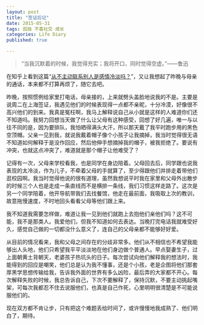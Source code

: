 ```yaml
---
layout: post
title: "签证后记"
date: 2015-05-31
tags: 孤独 不喜社交 成长
categories: Life Diary
published: true

---
```


>“当我沉默着的时候，我觉得充实；我将开口，同时觉得空虚。”——鲁迅

在知乎上看到这篇“[从不主动联系别人是感情冷淡吗？](http://www.zhihu.com/question/30375859?utm_campaign=official_account&utm_source=weibo&utm_medium=zhihu&utm_content=question)”，又让我想起了昨晚与母亲的通话，本来都不打算再烦了，随它去吧。

昨晚，按照惯例给家里打电话，母亲接的，上来就劈头盖脸地说我的不是。主要是说周二在上海签证，我遇见他们的时候表现得一点都不亲昵，十分冷漠，好像很不高兴他们的到来。我真是冤枉啊，我马上解释说自己从小就是这样的人难道你们还不知道吗。我努力回想当天做了什么让父母有这种感受，回想了好几遍，唯一与以往不同的是，因为要排队，我怕晒得满头大汗，所以那天戴了我平时跑步用的黑色空顶帽。父亲一见到我，就说我戴着帽子像个小孩子让我摘掉，我当时觉得很无语不知道如何解释于是没作回应，然后他伸手想摘掉我的帽子，被我拒绝了。要说有冲突，也就这点冲突了，难道就是那个帽子让他难受了？

记得有一次，父母来学校看我，也是同学在身边陪着。父母回去后，同学跟也说我表现的太冷淡，作为儿子，不牵着父母的手就算了，至少得跟他们并排走着带他们逛校园啊。我当时觉得他说的很有道理，虽然我想说平时我在家里和父母外出散步的时候三个人也是走成一条直线而不是横排一条线，我们习惯这样走路了。这次是另一个同学陪着，他开导航带我们去找餐馆，他走在最前面，我吸取上次的教训，故意拖慢速度，不时地回头看看父母等他们跟上来。

我不知道我需要怎样做，难道让我一见到他们就跑上去抱他们亲他们吗？这不可能，我不是那类人。我爱他们，但我不知道如何去表达。当晚打完电话我就难受好久，感觉自己做的一切都没什么意义了，连自己的父母亲都不能够好好爱。

从目前的情况看来，我和父母之间存在的分歧非常多。他们从不相信也不希望我能够出人头地，他们只希望我平平淡淡地在他们身边做个普通人。早点娶妻生子，过上面朝黄土背朝天，老婆孩子热坑头的日子。每次尝试向他们解释我的想法时，我能得到的回应是嘲笑，他们总是认为我不懂事，还是个小孩，老是企图将他们那套厚黑学思想传输给我，告诉我外面的世界有多么凶险，最后弄的大家都不开心。每次解释失败的时候，我总告诉自己，下次不要解释了，保持沉默，不要主动挑起嘴架，可每次我都忍不住去说服他们，也真是自己作死，心里明明很清楚是不可能说服他们的。

现在双方都不肯让步，只有把这个难题丢给时间了，或许慢慢地我成熟了、他们明白了，期待。




